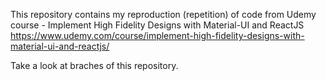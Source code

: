 This repository contains my reproduction (repetition) of code from Udemy course - Implement High Fidelity Designs with Material-UI and ReactJS
https://www.udemy.com/course/implement-high-fidelity-designs-with-material-ui-and-reactjs/

Take a look at braches of this repository.
